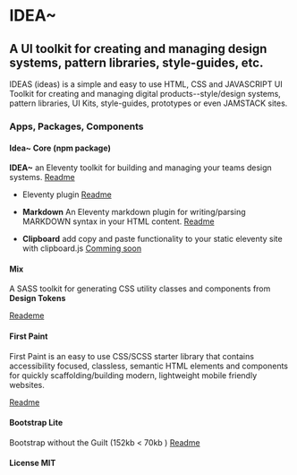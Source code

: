 # IDEA~

## A UI toolkit for creating and managing design systems, pattern libraries, style-guides, etc.

IDEAS (ideas) is a simple and easy to use HTML, CSS and JAVASCRIPT UI Toolkit for creating and managing digital products--style/design systems, pattern libraries, UI Kits, style-guides, prototypes or even JAMSTACK sites.

### Apps, Packages, Components

#### Idea~ Core (npm package)

**IDEA~** an Eleventy toolkit for building and managing your teams design systems. [Readme](/apps/ideas/ELEVENTY.md)

- Eleventy plugin [Readme](/apps/ideas/ELEVENTY.md)

- **Markdown** An Eleventy markdown plugin for writing/parsing MARKDOWN syntax in your HTML content. [Readme](./apps/ideas/MARKDOWN.md)

- **Clipboard** add copy and paste functionality to your static eleventy site with clipboard.js
  [Comming soon](/README.md)

#### Mix

A SASS toolkit for generating CSS utility classes and components from **Design Tokens**

[Reademe](./apps/mix/README.md)

#### First Paint

First Paint is an easy to use CSS/SCSS starter library that contains accessibility focused, classless, semantic HTML elements and components for quickly scaffolding/building modern, lightweight mobile friendly websites.

[Readme](./projects/first-paint/README.md)

#### Bootstrap Lite

Bootstrap without the Guilt (152kb < 70kb )
[Readme](./apps/bootstrap-lite/README.md)

#### License MIT
